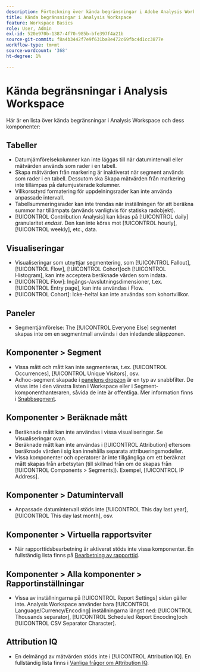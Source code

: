 ```yaml
---
description: Förteckning över kända begränsningar i Adobe Analysis Workspace och dess tillhörande komponenter
title: Kända begränsningar i Analysis Workspace
feature: Workspace Basics
role: User, Admin
exl-id: 520e970b-1387-4f70-985b-bfe397f4a21b
source-git-commit: f8a4b3442f7e9f631ba8e472c69fbc4d1cc3877e
workflow-type: tm+mt
source-wordcount: '368'
ht-degree: 1%

---
```


# Kända begränsningar i Analysis Workspace

Här är en lista över kända begränsningar i Analysis Workspace och dess komponenter:

## Tabeller

* Datumjämförelsekolumner kan inte läggas till när datumintervall eller mätvärden används som rader i en tabell.
* Skapa mätvärden från markering är inaktiverat när segment används som rader i en tabell. Dessutom ska Skapa mätvärden från markering inte tillämpas på datumjusterade kolumner.
* Villkorsstyrd formatering för uppdelningsrader kan inte använda anpassade intervall.
* Tabellsummeringsrader kan inte trendas när inställningen för att beräkna summor har tillämpats (används vanligtvis för statiska radobjekt).
* [!UICONTROL Contribution Analysis] kan köras på [!UICONTROL daily] granularitet _endast_. Den kan inte köras mot [!UICONTROL hourly], [!UICONTROL weekly], etc., data.

## Visualiseringar

* Visualiseringar som utnyttjar segmentering, som [!UICONTROL Fallout], [!UICONTROL Flow], [!UICONTROL Cohort]och [!UICONTROL Histogram], kan inte acceptera beräknade värden som indata.
* [!UICONTROL Flow]: Ingångs-/avslutningsdimensioner, t.ex. [!UICONTROL Entry page], kan inte användas i Flow.
* [!UICONTROL Cohort]: Icke-heltal kan inte användas som kohortvillkor.

## Paneler

* Segmentjämförelse: The [!UICONTROL Everyone Else] segmentet skapas inte om en segmentmall används i den inledande släppzonen.

## Komponenter > Segment

* Vissa mått och mått kan inte segmenteras, t.ex. [!UICONTROL Occurrences], [!UICONTROL Unique Visitors], osv.
* Adhoc-segment skapade i [panelens dropzon](https://experienceleague.adobe.com/docs/analytics/analyze/analysis-workspace/panels/panels.html) är en typ av snabbfilter. De visas inte i den vänstra listen i Workspace eller i Segment-komponenthanteraren, såvida de inte är offentliga. Mer information finns i [Snabbsegment](/help/analyze/analysis-workspace/components/segments/quick-segments.md).

## Komponenter > Beräknade mått

* Beräknade mått kan inte användas i vissa visualiseringar. Se Visualiseringar ovan.
* Beräknade mått kan inte användas i [!UICONTROL Attribution] eftersom beräknade värden i sig kan innehålla separata attribueringsmodeller.
* Vissa komponenter och operatorer är inte tillgängliga om ett beräknat mått skapas från arbetsytan (till skillnad från om de skapas från [!UICONTROL Components > Segments]). Exempel, [!UICONTROL IP Address].

## Komponenter > Datumintervall

* Anpassade datumintervall stöds inte [!UICONTROL This day last year], [!UICONTROL This day last month], osv.

## Komponenter > Virtuella rapportsviter

* När rapporttidsbearbetning är aktiverat stöds inte vissa komponenter. En fullständig lista finns på [Bearbetning av rapporttid](/help/components/vrs/vrs-report-time-processing.md).

## Komponenter > Alla komponenter > Rapportinställningar

* Vissa av inställningarna på [!UICONTROL Report Settings] sidan gäller inte. Analysis Workspace använder bara [!UICONTROL Language/Currency/Encoding] inställningarna längst ned: [!UICONTROL Thousands separator], [!UICONTROL Scheduled Report Encoding]och [!UICONTROL CSV Separator Character].

## Attribution IQ

* En delmängd av mätvärden stöds inte i [!UICONTROL Attribution IQ]. En fullständig lista finns i [Vanliga frågor om Attribution IQ](../attribution/faq.md).
